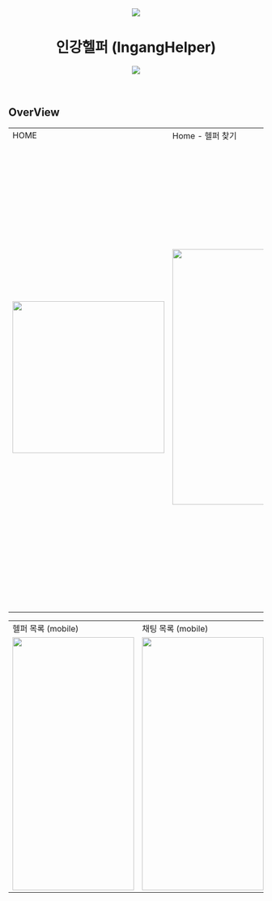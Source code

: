 <div align="center">
  
<img src="https://github.com/Taeyeon-Lim/IngangHelper/assets/54977412/b13cdb0b-0659-4ea4-a9cc-82435d79a331.png" />  

# 인강헬퍼 (IngangHelper)
<img src="https://github.com/Taeyeon-Lim/IngangHelper/assets/54977412/77fbed11-14a1-4492-a330-8eecab5dbc39" />

</div>

<br>
<br>  

## OverView
<table>
  <tr>
    <td> HOME </td>
    <td> Home - 헬퍼 찾기 </td>
    <td> 채팅 - 첫 화면 (PC) </td>
    <td> 채팅 - 학생 (PC) </td>
    <td> 채팅 - 헬퍼 (PC) </td>
    <td> 채팅 - 상용구 메시지 (PC) </td>
    <td> 채팅 - 시간표 (PC) </td>
    <td> 강의실 관리 </td>
    <td> 총 학생 관리 (헬퍼) </td>
    <td> 내 학생 정보 (헬퍼) </td>
    <td> 정규 수업 관리 (헬퍼) </td>
    <td> 수업 프로필 1 </td>
    <td> 수업 프로필 2 </td>
    <td> 수업 프로필 3 </td>
    <td> 수업 프로필 4 </td>
    <td> 헬퍼 정보 1 </td>
    <td> 헬퍼 정보 2 </td>
    <td> 수업 신청 (학생) </td>
    <td> 수업 목록 (학생) </td>
    <td> 내 수업 (학생) </td>
    <td> 수업료 충전 </td>
    <td> 사용 내역 </td>
    <td> 수업 심사 - 목록 </td>
    <td> 수업 심사 - 상단 </td>
    <td> 수업 심사 - 하단 A </td>
    <td> 수업 심사 - 하단 B </td>
    <td> 수업 심사 - 반려 </td>
  </tr>
  <tr>
    <td> <img width="300" src="https://github.com/Taeyeon-Lim/IngangHelper/assets/54977412/29b5b26d-e14f-4a6b-a995-128bb0c6f331" /> </td> 
    <td> <img width="505" src="https://github.com/Taeyeon-Lim/IngangHelper/assets/54977412/4e73fd3a-cdc3-4244-9521-7bcf3166820c" /> </td> 
    <td> <img width="665" src="https://github.com/Taeyeon-Lim/IngangHelper/assets/54977412/f1eb81f4-0baf-407f-a859-b6d8e3dc7d96" /> </td> 
    <td> <img width="665" src="https://github.com/Taeyeon-Lim/IngangHelper/assets/54977412/c4a2ed4c-095c-4ffe-9760-f043513435e6" /> </td> 
    <td> <img width="665" src="https://github.com/Taeyeon-Lim/IngangHelper/assets/54977412/acc3eeac-ad44-41a7-9181-aa98833a366f" /> </td> 
    <td> <img width="665" src="https://github.com/Taeyeon-Lim/IngangHelper/assets/54977412/2890c0c6-ac52-496d-860c-3387af06991f" /> </td> 
    <td> <img width="620" src="https://github.com/Taeyeon-Lim/IngangHelper/assets/54977412/c7823126-ae86-4669-8c33-e53a9dd498ec" /> </td>
    <td> <img width="540" src="https://github.com/Taeyeon-Lim/IngangHelper/assets/54977412/12117be3-e1b1-4dda-a955-d6e151f32b13" /> </td>
    <td> <img width="700" src="https://github.com/Taeyeon-Lim/IngangHelper/assets/54977412/f6e2ee51-bed0-442a-9354-f7f749fd0463" /> </td>
    <td> <img width="600" src="https://github.com/Taeyeon-Lim/IngangHelper/assets/54977412/7bd464ae-3a3a-4682-af23-dbeec03be9da" /> </td>
    <td> <img width="620" src="https://github.com/Taeyeon-Lim/IngangHelper/assets/54977412/61488709-bc2d-40a5-94ed-46371b8e916d" /> </td>
    <td> <img width="555" src="https://github.com/Taeyeon-Lim/IngangHelper/assets/54977412/7a91bf68-55df-433a-bfaf-ca19cebadc4b" /> </td>
    <td> <img width="665" src="https://github.com/Taeyeon-Lim/IngangHelper/assets/54977412/4d6a557e-7559-4aa7-98ea-756da1b94734" /> </td>
    <td> <img width="770" src="https://github.com/Taeyeon-Lim/IngangHelper/assets/54977412/c823ead3-fe2c-40e0-a809-57b6d83ff2c9" /> </td>
    <td> <img width="855" src="https://github.com/Taeyeon-Lim/IngangHelper/assets/54977412/5f17925a-e1a0-47d2-a2b5-899deeba692e" /> </td>
    <td> <img width="665" src="https://github.com/Taeyeon-Lim/IngangHelper/assets/54977412/6e366f01-b488-455d-a9e2-b661febf6cfe" /> </td>
    <td> <img width="535" src="https://github.com/Taeyeon-Lim/IngangHelper/assets/54977412/4d5f3a29-2425-4312-afe8-338d5ee3ab1c" /> </td>
    <td> <img width="630" src="https://github.com/Taeyeon-Lim/IngangHelper/assets/54977412/5354e01e-fd7f-45c1-8a8e-d9165186af83" /> </td>
    <td> <img width="420" src="https://github.com/Taeyeon-Lim/IngangHelper/assets/54977412/acdf430b-1611-472d-a1c2-398ff21de450" /> </td>
    <td> <img width="630" src="https://github.com/Taeyeon-Lim/IngangHelper/assets/54977412/0556bbfd-07a9-4f20-b559-b210eb989faf" /> </td>
    <td> <img width="655" src="https://github.com/Taeyeon-Lim/IngangHelper/assets/54977412/05032405-0ec9-445f-996a-4ff316d75485" /> </td>
    <td> <img width="555" src="https://github.com/Taeyeon-Lim/IngangHelper/assets/54977412/96e8cd2a-b908-4bc2-b383-cb7eace0533e" /> </td>
    <td> <img width="920" src="https://github.com/Taeyeon-Lim/IngangHelper/assets/54977412/312443f6-fefb-420a-b7f5-1ee4e360fc3c" /> </td>
    <td> <img width="665" src="https://github.com/Taeyeon-Lim/IngangHelper/assets/54977412/d5c221d2-8875-4c1a-81b8-29b5f43532a1" /> </td> 
    <td> <img width="660" src="https://github.com/Taeyeon-Lim/IngangHelper/assets/54977412/a2280730-d2eb-46b9-b38f-545ce66b42b9" /> </td>
    <td> <img width="690" src="https://github.com/Taeyeon-Lim/IngangHelper/assets/54977412/bed2dd27-75b8-4db2-a58f-b4992269a06d" /> </td>
    <td> <img width="795" src="https://github.com/Taeyeon-Lim/IngangHelper/assets/54977412/77d1acb8-707f-46c5-9c20-a1f2034dd1b9" /> </td>
  </tr>
</table>

<table>
  <tr>
    <td> 헬퍼 목록 (mobile) </td>
    <td> 채팅 목록 (mobile) </td>
    <td> 채팅방 (mobile) </td>
    <td> 채팅 상대 (mobile) </td>
    <td> 헬퍼 가이드 1 </td>
    <td> 헬퍼 가이드 2 </td>
    <td> My </td>
    <td> 학생 프로필 1 </td>
    <td> 학생 프로필 2 </td>
    <td> 헬퍼 프로필 </td>
    <td> 헬퍼 검색 </td>
  </tr>
  <tr> 
    <td> <img width="240" height="500" src="https://github.com/Taeyeon-Lim/IngangHelper/assets/54977412/0d8f3eaa-2cca-4eb5-8401-96736198923d" /> </td>
    <td> <img width="240" height="500" src="https://github.com/Taeyeon-Lim/IngangHelper/assets/54977412/125b9c6f-7c50-4dc9-b127-96f58e207be3" /> </td>
    <td> <img width="240" height="500" src="https://github.com/Taeyeon-Lim/IngangHelper/assets/54977412/ca1e174f-ac83-4d1d-a983-eb4058efd783" /> </td>
    <td> <img width="240" height="500" src="https://github.com/Taeyeon-Lim/IngangHelper/assets/54977412/f465ee22-2051-499d-bcb3-69bc91f38834" /> </td>
    <td> <img width="240" height="500" src="https://github.com/Taeyeon-Lim/IngangHelper/assets/54977412/563b1f23-1c5f-4e38-afb4-c732e8cfb0ae" /> </td>
    <td> <img width="240" height="500" src="https://github.com/Taeyeon-Lim/IngangHelper/assets/54977412/5252fe4d-f446-4272-bf68-4e6fac761e53" /> </td>
    <td> <img width="245" src="https://github.com/Taeyeon-Lim/IngangHelper/assets/54977412/ff6ef62d-963c-4e29-a9be-50b8b98c80f5" /> </td>
    <td> <img width="300" height="360" src="https://github.com/Taeyeon-Lim/IngangHelper/assets/54977412/939e9b6a-d19d-44ca-b74a-d73ee7fb306f" /> </td>
    <td> <img width="320" height="360" src="https://github.com/Taeyeon-Lim/IngangHelper/assets/54977412/a51b3bfe-3cdb-40e3-8108-3ebe0cc94efe" /> </td>
    <td> <img width="335" src="https://github.com/Taeyeon-Lim/IngangHelper/assets/54977412/a9755912-76e0-400f-8454-490a50fb1f82" /> </td>  
    <td> <img width="306" src="https://github.com/Taeyeon-Lim/IngangHelper/assets/54977412/82739857-019d-4b76-aa74-a57dbc24af84" /> </td>  
  </tr>
</table> 

